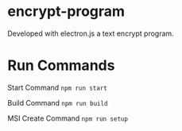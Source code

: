 # encrypt-program

Developed with electron.js a text encrypt program.

# Run Commands

Start Command
`npm run start`

Build Command
`npm run build`

MSI Create Command
`npm run setup`
